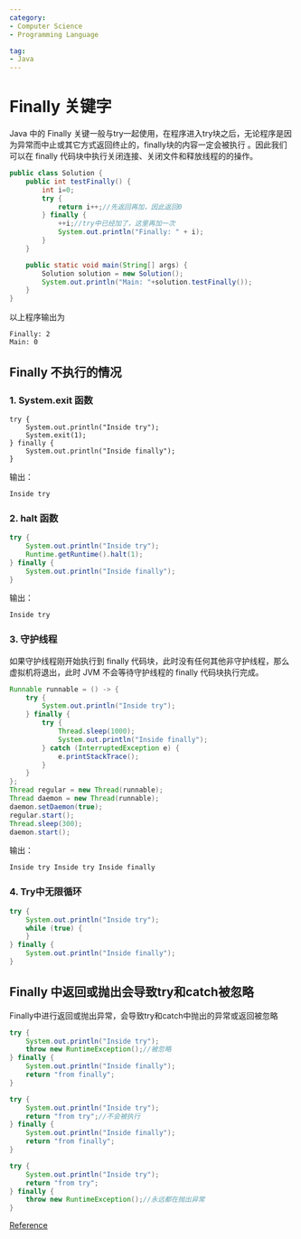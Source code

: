 ```yaml
---
category:
- Computer Science
- Programming Language

tag: 
- Java
---
```

# Finally 关键字

Java 中的 Finally 关键一般与try一起使用，在程序进入try块之后，无论程序是因为异常而中止或其它方式返回终止的，finally块的内容一定会被执行 。因此我们可以在 finally 代码块中执行关闭连接、关闭文件和释放线程的的操作。

```java
public class Solution {
    public int testFinally() {
        int i=0;
        try {
            return i++;//先返回再加，因此返回0
        } finally {
            ++i;//try中已经加了，这里再加一次
            System.out.println("Finally: " + i);
        }
    }

    public static void main(String[] args) {
        Solution solution = new Solution();
        System.out.println("Main: "+solution.testFinally());
    }
}
```

以上程序输出为

```
Finally: 2
Main: 0
```



## Finally 不执行的情况

###  1. System.exit 函数

```
try {
    System.out.println("Inside try");
    System.exit(1);
} finally {
    System.out.println("Inside finally");
}
```

输出：

```
Inside try
```



### 2. halt 函数

```java
try {
    System.out.println("Inside try");
    Runtime.getRuntime().halt(1);
} finally {
    System.out.println("Inside finally");
}
```

输出：

```
Inside try
```



### 3. 守护线程

如果守护线程刚开始执行到 finally 代码块，此时没有任何其他非守护线程，那么虚拟机将退出，此时 JVM 不会等待守护线程的 finally 代码块执行完成。

```java
Runnable runnable = () -> {
    try {
        System.out.println("Inside try");
    } finally {
        try {
            Thread.sleep(1000);
            System.out.println("Inside finally");
        } catch (InterruptedException e) {
            e.printStackTrace();
        }
    }
};
Thread regular = new Thread(runnable);
Thread daemon = new Thread(runnable);
daemon.setDaemon(true);
regular.start();
Thread.sleep(300);
daemon.start();
```

输出：

```
Inside try Inside try Inside finally
```



### 4. Try中无限循环

```java
try {
    System.out.println("Inside try");
    while (true) {
    }
} finally {
    System.out.println("Inside finally");
}
```



## Finally 中返回或抛出会导致try和catch被忽略

Finally中进行返回或抛出异常，会导致try和catch中抛出的异常或返回被忽略

```java
try {
    System.out.println("Inside try");
    throw new RuntimeException();//被忽略
} finally {
    System.out.println("Inside finally");
    return "from finally";
}

try {
    System.out.println("Inside try");
    return "from try";//不会被执行
} finally {
    System.out.println("Inside finally");
    return "from finally";
}

try {
    System.out.println("Inside try");
    return "from try";
} finally {
    throw new RuntimeException();//永远都在抛出异常
}
```



[Reference](https://juejin.cn/post/6844904039402962958)